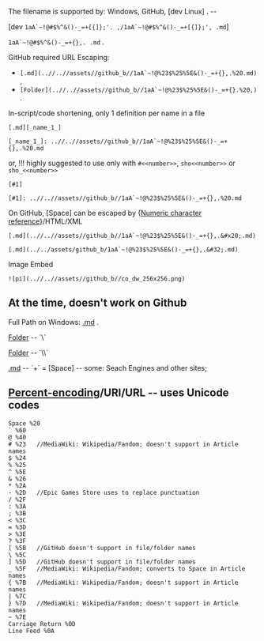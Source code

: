 
The filename is supported by: Windows, GitHub, [dev Linux] . --

[dev `` 1aA`~!@#$%^&()-_=+[{]};'. ,/1aA`~!@#$%^&()-_=+[{]};', .md ``]

`` 1aA`~!@#$%^&()-_=+{},. .md `` .

GitHub required URL Escaping:
* ``[.md](..//..//assets//github_b//1aA`~!@%23$%25%5E&()-_=+{},.%20.md)`` ,
* ``[Folder](..//..//assets//github_b//1aA`~!@%23$%25%5E&()-_=+{}.%20,)`` .

In-script/code shortening, only 1 definition per name in a file
```
[.md][_name_1_]

[_name_1_]: ..//..//assets//github_b//1aA`~!@%23$%25%5E&()-_=+{},.%20.md
```
or, !!! highly suggested to use only with `#<<number>>`, `sho<<number>>` or `sho_<<number>>`
```
[#1]

[#1]: ..//..//assets//github_b//1aA`~!@%23$%25%5E&()-_=+{},.%20.md 
```

On GitHub, [Space] can be escaped by {[Numeric character reference](https://en.wikipedia.org/wiki/Numeric_character_reference)}/HTML/XML
```
[.md](..//..//assets//github_b//1aA`~!@%23$%25%5E&()-_=+{},.&#x20;.md)

[.md](../../assets/github_b/1aA`~!@%23$%25%5E&()-_=+{},.&#32;.md)
```

Image Embed
```
![pi](..//..//assets//github_b//co_dw_256x256.png)
```


## At the time, doesn't work on Github

Full Path on Windows: [.md](C://b//assets//github_b//1aA`~!@%23$%25%5E&()-_=+{},.%20.md) .

[Folder](..\..\assets\github_b\1aA`~!@%23$%25%5E&()-_=+{}.%20,) -- `\`

[Folder](..\\..\\assets\\github_b\\1aA`~!@%23$%25%5E&()-_=+{}.%20,) -- `\\`

[.md](..//..//assets//github_b//1aA`~!@%23$%25%5E&()-_=+{},.+.md) -- `+` = [Space] -- some: Seach Engines and other sites;


## [Percent-encoding](https://en.wikipedia.org/wiki/Percent-encoding)/URI/URL -- uses Unicode codes

```
Space %20
` %60
@ %40
# %23   //MediaWiki: Wikipedia/Fandom; doesn't support in Article names
$ %24
% %25
^ %5E
& %26
* %2A
- %2D   //Epic Games Store uses to replace punctuation
/ %2F
: %3A
; %3B
< %3C
= %3D
> %3E
? %3F
[ %5B   //GitHub doesn't support in file/folder names
\ %5C
] %5D   //GitHub doesn't support in file/folder names
_ %5F   //MediaWiki: Wikipedia/Fandom; converts to Space in Article names
{ %7B   //MediaWiki: Wikipedia/Fandom; doesn't support in Article names
| %7C
} %7D   //MediaWiki: Wikipedia/Fandom; doesn't support in Article names
~ %7E
Carriage Return %0D
Line Feed %0A
```
